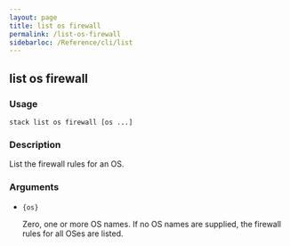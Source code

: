 ```yaml
---
layout: page
title: list os firewall
permalink: /list-os-firewall
sidebarloc: /Reference/cli/list
---
```


## list os firewall

### Usage

`stack list os firewall [os ...]`

### Description

List the firewall rules for an OS.

### Arguments

* `{os}`

   Zero, one or more OS names. If no OS names are supplied, the firewall
        rules for all OSes are listed.



